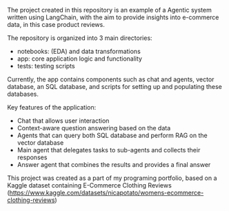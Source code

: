 The project created in this repository is an example of a Agentic system written using LangChain, with the aim to provide insights into e-commerce data, in this case product reviews.

The repository is organized into 3 main directories:
- notebooks: (EDA) and data transformations
- app: core application logic and functionality
- tests: testing scripts

Currently, the app contains components such as chat and agents, vector database, an SQL database, and scripts for setting up and populating these databases.

Key features of the application:
- Chat that allows user interaction
- Context-aware question answering based on the data
- Agents that can query both SQL database and perform RAG on the vector database
- Main agent that delegates tasks to sub-agents and collects their responses
- Answer agent that combines the results and provides a final answer


This project was created as a part of my programing portfolio, based on a Kaggle dataset containing E-Commerce Clothing Reviews (https://www.kaggle.com/datasets/nicapotato/womens-ecommerce-clothing-reviews)